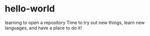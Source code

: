 # hello-world
learning to open a repository
Time to try out new things, learn new languages, and have a place to do it!
